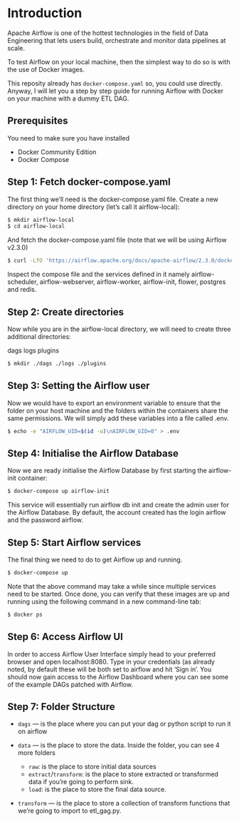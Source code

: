 # Introduction
Apache Airflow is one of the hottest technologies in the field of Data Engineering that lets users build, orchestrate and monitor data pipelines at scale.

To test Airflow on your local machine, then the simplest way to do so is with the use of Docker images.

This reposity already has `docker-compose.yaml` so, you could use directly. Anyway, I will let you a step by step guide for running Airflow with Docker on your machine with a dummy ETL DAG.

## Prerequisites
You need to make sure you have installed

- Docker Community Edition
- Docker Compose

## Step 1: Fetch docker-compose.yaml
The first thing we’ll need is the docker-compose.yaml file. Create a new directory on your home directory (let’s call it airflow-local):

```bash
$ mkdir airflow-local
$ cd airflow-local
```
And fetch the docker-compose.yaml file (note that we will be using Airflow v2.3.0)

```bash
$ curl -LfO 'https://airflow.apache.org/docs/apache-airflow/2.3.0/docker-compose.yaml'
```

Inspect the compose file and the services defined in it namely airflow-scheduler, airflow-webserver, airflow-worker, airflow-init, flower, postgres and redis.

## Step 2: Create directories
Now while you are in the airflow-local directory, we will need to create three additional directories:

dags
logs
plugins

```bash
$ mkdir ./dags ./logs ./plugins
```

## Step 3: Setting the Airflow user
Now we would have to export an environment variable to ensure that the folder on your host machine and the folders within the containers share the same permissions. We will simply add these variables into a file called .env.

```bash
$ echo -e "AIRFLOW_UID=$(id -u)\nAIRFLOW_GID=0" > .env
```

## Step 4: Initialise the Airflow Database
Now we are ready initialise the Airflow Database by first starting the airflow-init container:

```bash
$ docker-compose up airflow-init
```

This service will essentially run airflow db init and create the admin user for the Airflow Database. By default, the account created has the login airflow and the password airflow.

## Step 5: Start Airflow services
The final thing we need to do to get Airflow up and running.

```bash
$ docker-compose up
```
Note that the above command may take a while since multiple services need to be started. Once done, you can verify that these images are up and running using the following command in a new command-line tab:

```bash
$ docker ps
```

## Step 6: Access Airflow UI
In order to access Airflow User Interface simply head to your preferred browser and open localhost:8080.
Type in your credentials (as already noted, by default these will be both set to airflow and hit ‘Sign in’. You should now gain access to the Airflow Dashboard where you can see some of the example DAGs patched with Airflow.


## Step 7: Folder Structure

- `dags` — is the place where you can put your dag or python script to run it on airflow

- `data` — is the place to store the data. Inside the folder, you can see 4 more folders
    - `raw`: is the place to store initial data sources
    - `extract`/`transform`: is the place to store extracted or transformed data if you’re going to perform sink.
    - `load`: is the place to store the final data source.

- `transform` — is the place to store a collection of transform functions that we’re going to import to etl_gag.py. 


